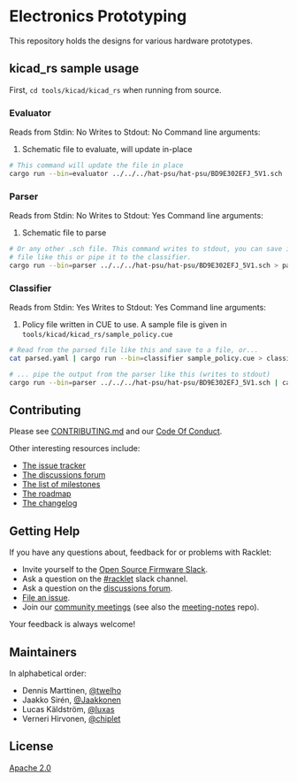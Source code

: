 # Electronics Prototyping

This repository holds the designs for various hardware prototypes.

## kicad_rs sample usage

First, `cd tools/kicad/kicad_rs` when running from source.

### Evaluator

Reads from Stdin: No
Writes to Stdout: No
Command line arguments:

1. Schematic file to evaluate, will update in-place

```bash
# This command will update the file in place
cargo run --bin=evaluator ../../../hat-psu/hat-psu/BD9E302EFJ_5V1.sch
```

### Parser

Reads from Stdin: No
Writes to Stdout: Yes
Command line arguments:

1. Schematic file to parse

```bash
# Or any other .sch file. This command writes to stdout, you can save it in a
# file like this or pipe it to the classifier.
cargo run --bin=parser ../../../hat-psu/hat-psu/BD9E302EFJ_5V1.sch > parsed.yaml
```

### Classifier

Reads from Stdin: Yes
Writes to Stdout: Yes
Command line arguments:

1. Policy file written in CUE to use. A sample file is given in `tools/kicad/kicad_rs/sample_policy.cue`

```bash
# Read from the parsed file like this and save to a file, or...
cat parsed.yaml | cargo run --bin=classifier sample_policy.cue > classified.yaml

# ... pipe the output from the parser like this (writes to stdout)
cargo run --bin=parser ../../../hat-psu/hat-psu/BD9E302EFJ_5V1.sch | cargo run --bin=classifier sample_policy.cue
```

## Contributing

Please see [CONTRIBUTING.md](CONTRIBUTING.md) and our [Code Of Conduct](CODE_OF_CONDUCT.md).

Other interesting resources include:

- [The issue tracker](https://github.com/racklet/racklet/issues)
- [The discussions forum](https://github.com/racklet/racklet/discussions)
- [The list of milestones](https://github.com/racklet/racklet/milestones)
- [The roadmap](https://github.com/orgs/racklet/projects/1)
- [The changelog](https://github.com/racklet/racklet/blob/main/CHANGELOG.md)

## Getting Help

If you have any questions about, feedback for or problems with Racklet:

- Invite yourself to the [Open Source Firmware Slack](https://slack.osfw.dev/).
- Ask a question on the [#racklet](https://osfw.slack.com/messages/racklet/) slack channel.
- Ask a question on the [discussions forum](https://github.com/racklet/racklet/discussions).
- [File an issue](https://github.com/racklet/racklet/issues/new).
- Join our [community meetings](https://hackmd.io/@racklet/Sk8jHHc7_) (see also the [meeting-notes](https://github.com/racklet/meeting-notes) repo).

Your feedback is always welcome!

## Maintainers

In alphabetical order:

- Dennis Marttinen, [@twelho](https://github.com/twelho)
- Jaakko Sirén, [@Jaakkonen](https://github.com/Jaakkonen)
- Lucas Käldström, [@luxas](https://github.com/luxas)
- Verneri Hirvonen, [@chiplet](https://github.com/chiplet)

## License

[Apache 2.0](LICENSE)
